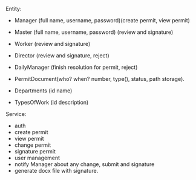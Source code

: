 Entity:

- Manager (full name, username, password)(create permit, view permit)
- Master (full name, username, password) (review and signature)
- Worker (review and signature)
- Director (review and signature, reject)
- DailyManager (finish resolution for permit, reject)

- PermitDocument(who? when? number, type(), status, path storage).
- Departments (id name) 
- TypesOfWork (id description)

Service:
- auth
- create permit
- view permit
- change permit
- signature permit
- user management 
- notify Manager about any change, submit and signature
- generate docx file with signature. 




